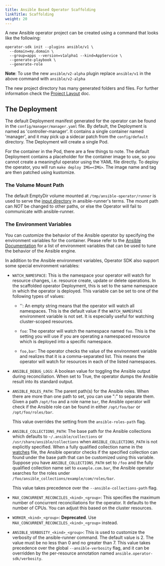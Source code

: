 ```yaml
---
title: Ansible Based Operator Scaffolding
linkTitle: Scaffolding
weight: 20
---
```


A new Ansible operator project can be created using a command that looks like
the following:

```
operator-sdk init --plugins ansible/v1 \
  --domain=my.domain \
  --group=apps --version=v1alpha1 --kind=AppService \
  --generate-playbook \
  --generate-role
```

**Note**: To use the new `ansible/v2-alpha` plugin replace `ansible/v1` in the above command with `ansible/v2-alpha`

The new project directory has many generated folders and files. For further information check the [Project Layout][project-layout] doc.

## The Deployment

The default Deployment manifest generated for the operator can be found in the
`config/manager/manager.yaml` file. By default, the Deployment is named as
'controller-manager'. It contains a single container named 'manager', and it
may pick up a sidecar patch from the `config/default` directory. The
Deployment will create a single Pod.

For the container in the Pod, there are a few things to note. The default
Deployment contains a placeholder for the container image to use, so you
cannot create a meaningful operator using the YAML file directly. To deploy
the operator, you will run `make deploy IMG=<IMG>`. The image name and tag
are then patched using kustomize.

### The Volume Mount Path

The default EmptyDir volume mounted at `/tmp/ansible-operator/runner` is used
to serve the [input directory][runner_input_dir] in ansible-runner's terms.
The mount path can *NOT* be changed to other paths, or else the Operator will
fail to communicate with ansible-runner.

### The Environment Variables

You can customize the behavior of the Ansible operator by specifying the
environment variables for the container. Please refer to the
[Ansible Documentation][ansible_env] for a list of environment variables that
can be used to tune the behavior of the Ansible engine.

In addition to the Ansible environment variables, Operator SDK also support
some special environment variables:

- `WATCH_NAMESPACE`: This is the namespace your operator will watch for resource
  changes, i.e. resource create, update or delete operations. In the scaffolded
  operator Deployment, this is set to the same namespace in which the
  operator is deployed. This variable can be set to one of the following types
  of values:

  - '': An empty string means that the operator will watch all namespaces.
    This is the default value if the `WATCH_NAMESPACE` environment variable is
    not set. It is especially useful for watching cluster-scoped resources.

  - `foo`: The operator will watch the namespace named `foo`.
    This is the setting you will use if you are operating a namespaced resource
    which is deployed into a specific namespace.

  - `foo,bar`: The operator checks the value of the environment variable and
    realizes that it is a comma-separated list. This means the operator will
    watch for resources in each of the listed namespaces.


- `ANSIBLE_DEBUG_LOGS`: A boolean value for toggling the Ansible output during
  reconciliation. When set to True, the operator dumps the Ansible result into
  its standard output. 

- `ANSIBLE_ROLES_PATH`: The parent path(s) for the Ansible roles. When there
  are more than one path to set, you can use ":" to separate them. Given a
  path `/opt/foo` and a role name `bar`, the Ansible operator will check if
  the Ansible role can be found in either `/opt/foo/bar` or
  `/opt/foo/roles/bar`.

  This value overrides the setting from the `ansible-roles-path` flag.

- `ANSIBLE_COLLECTIONS_PATH`: The base path for the Ansible collections which
  defaults to `~/.ansible/collections` or `/usr/share/ansible/collections`
  when `ANSIBLE_COLLECTIONS_PATH` is not explicitly specified. When a fully
  qualified collection name in the [watches][watches_doc] file, the Ansible
  operator checks if the specified collection can found under the base path
  that can be customized using this variable. Suppose you have
  `ANSIBLE_COLLECTIONS_PATH` set to `/foo` and the fully qualified collection
  name set to `example.com.bar`, the Ansible operator searches for the roles
  under `/foo/ansible_collections/example/com/roles/bar`.

  This value takes precedence over the `--ansible-collections-path` flag. 

- `MAX_CONCURRENT_RECONCILES_<kind>_<group>`: This specifies the maximum number
  of concurrent reconciliations for the operator. It defaults to the number of
  CPUs. You can adjust this based on the cluster resources.

- `WORKER_<kind>_<group>`: **Deprecated**. Use
  `MAX_CONCURRENT_RECONCILES_<kind>_<group>` instead.

- `ANSIBLE_VERBOSITY_<kind>_<group>`: This is used to customize the verbosity
  of the ansible-runner command. The default value is 2.
  The value must be no less than  0 and no greater than 7. 
  This value takes precedence over the global `--ansible-verbosity` flag,
  and it can be overridden by the per-resource annotation named
  `ansible.operator-sdk/verbosity`.

[ansible_env]: https://docs.ansible.com/ansible/latest/reference_appendices/config.html#environment-variables
[runner_input_dir]: https://ansible-runner.readthedocs.io/en/latest/intro.html#runner-input-directory-hierarchy
[watches_doc]: /docs/building-operators/ansible/reference/watches/
[project-layout]: /docs/overview/project-layout